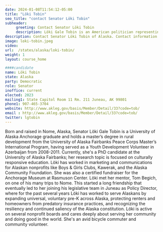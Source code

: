 ```yaml
---
date: 2024-01-08T11:54:12-05:00
title: "Löki Tobin"
seo_title: "contact Senator Löki Tobin"
subheader:
     greeting: Contact Senator Löki Tobin
     description: Löki Gale Tobin is an American politician representing the I district in the Alaska Senate. Having been elected in November 2022, she officially began her term on January 17, 2023.
description: Contact Senator Löki Tobin of Alaska. Contact information for Löki Tobin includes email address, phone number, and mailing address.
image: loki-tobin.jpeg
video:
url:  /states/alaska/loki-tobin/
weight: 1
layout: course_home

####candidate
name: Löki Tobin
state: Alaska
party: Democratic
role: Senator
inoffice: current
elected: 2023
mailing1: State Capitol Room 11 Rm. 211 Juneau, AK 99801
phone1: 907-465-3704
website: http://www.akleg.gov/basis/Member/Detail/33?code=tob/
email : http://www.akleg.gov/basis/Member/Detail/33?code=tob/
twitter: lgtobin
---
```


Born and raised in Nome, Alaska, Senator Löki Gale Tobin is a University of Alaska Anchorage graduate and holds a master’s degree in rural development from the University of Alaska Fairbanks Peace Corps Master’s International Program, having served as a Youth Development Volunteer in Azerbaijan from 2008-2011. Currently, she's a PhD candidate at the University of Alaska Fairbanks; her research topic is focused on culturally responsive education. Löki has worked in marketing and communications for Alaskan nonprofits like Boys & Girls Clubs, Kawerak, and the Alaska Community Foundation. She was also a certified fundraiser for the Anchorage Museum at Rasmuson Center. Löki met her mentor, Tom Begich, on one of his many trips to Nome. This started a long friendship that eventually led to her joining his legislative team in Juneau as Policy Director, where for the past several years Löki has worked to serve Alaskans by expanding universal, voluntary pre-K across Alaska, protecting renters and homeowners from predatory insurance practices, and recognizing the resiliency and continued saliency of the Alaska constitution. Löki is active on several nonprofit boards and cares deeply about serving her community and doing good in the world. She's an avid bicycle commuter and community volunteer.
